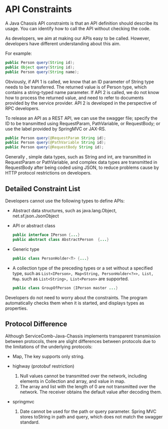 # API Constraints
A Java Chassis API constraints is that an API definition should describe its usage. You can identify how to call the API without checking the code.

As developers, we aim at making our APIs easy to be called. However, developers have different understanding about this aim.

For example:

```java
public Person query(String id);
public Object query(String id);
public Person query(String name);
```

Obviously, if API 1 is called, we know that an ID parameter of String type needs to be transferred. The returned value is of Person type, which contains a string-typed name parameter. If API 2 is called, we do not know how to process the returned value, and need to refer to documents provided by the service provider. API 2 is developed in the perspective of RPC developers.

To release an API as a REST API, we can use the swagger file; specify the ID to be transmitted using RequestParam, PathVariable, or RequestBody; or use the label provided by SpringMVC or JAX-RS.

```java
public Person query(@RequestParam String id); 
public Person query(@PathVariable String id); 
public Person query(@RequestBody String id); 
```



Generally , simple data types, such as String and int, are transmitted in RequestParam or PathVariable, and complex data types are transmitted in RequestBody after being coded using JSON, to reduce problems cause by HTTP protocol restrictions on developers.

## Detailed Constraint List 
Developers cannot use the following types to define APIs:

* Abstract data structures, such as  java.lang.Object, net.sf.json.JsonObject
* API or abstract class
   ```java
   public interface IPerson {...}
   public abstract class AbstractPerson  {...}
   ```
* Generic type
   ```java
   public class PersonHolder<T> {...}
   ```
* A collection type of the preceding types or a set without a specified type, such as `List<IPerson>, Map<String, PersonHolder<?>>, List, Map`. such as `List<String>, List<Person>` are supported.

   ```java
   public class GroupOfPerson {IPerson master ...}
   ```


Developers do not need to worry about the constraints. The program automatically checks them when it is started, and displays types as properties.

## Protocol Difference 
Although ServiceComb-Java-Chassis implements transparent transmission between protocols, there are slight differences between protocols due to the limitations of the underlying protocols:

* Map, The key supports only string.

* highway (protobuf restriction)
  1. Null values cannot be transmitted over the network, including elements in Collection and array, and value in map.
  2. The array and list with the length of 0 are not transmitted over the network. The receiver obtains the default value after decoding them.

* springmvc
  1. Date cannot be used for the path or query parameter. Spring MVC stores toString in path and query, which does not match the swagger standard.

